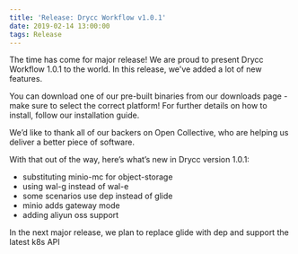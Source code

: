 ```yaml
---
title: 'Release: Drycc Workflow v1.0.1'
date: 2019-02-14 13:00:00
tags: Release
---
```


The time has come for major release! We are proud to present Drycc Workflow 1.0.1 to the world. In this release, we've added a lot of new features.

You can download one of our pre-built binaries from our downloads page - make sure to select the correct platform! For further details on how to install, follow our installation guide.

We’d like to thank all of our backers on Open Collective, who are helping us deliver a better piece of software.

With that out of the way, here’s what’s new in Drycc version 1.0.1:

- substituting minio-mc for object-storage
- using wal-g instead of wal-e
- some scenarios use dep instead of glide
- minio adds gateway mode
- adding aliyun oss support

In the next major release, we plan to replace glide with dep and support the latest k8s API
